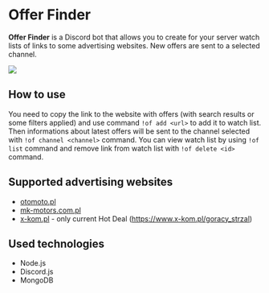 # Offer Finder
**Offer Finder** is a Discord bot that allows you to create for your server watch lists of links to some advertising websites. New offers are sent to a selected channel.

![](https://grzegorzbabiarz.com/public/img/offerFinder/offerFinder.jpg)

## How to use
You need to copy the link to the website with offers (with search results or some filters applied) and use command `!of add <url>` to add it to watch list.
Then informations about latest offers will be sent to the channel selected with `!of channel <channel>` command.
You can view watch list by using `!of list` command and remove link from watch list with `!of delete <id>` command.

## Supported advertising websites
* [otomoto.pl](https://otomoto.pl/)
* [mk-motors.com.pl](https://mk-motors.com.pl/)
* [x-kom.pl](https://www.x-kom.pl/) - only current Hot Deal (https://www.x-kom.pl/goracy_strzal)

## Used technologies
* Node.js
* Discord.js
* MongoDB
